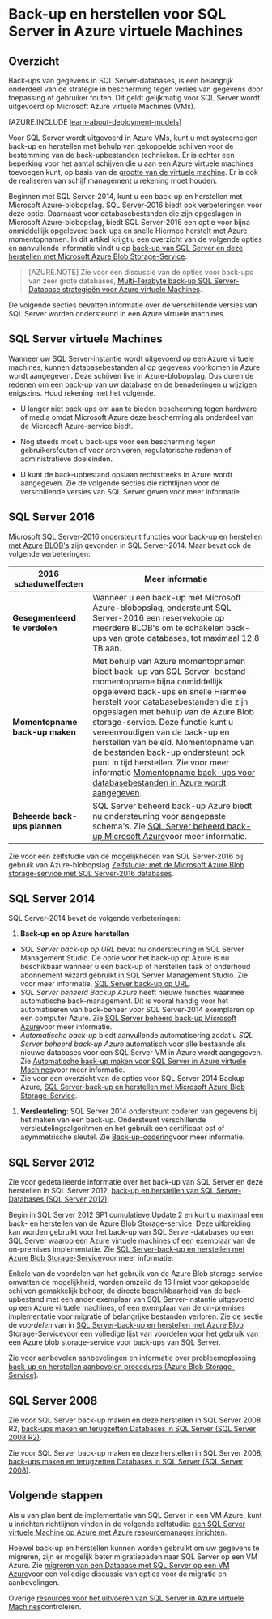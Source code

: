 <properties
    pageTitle="Back-up maken en terugzetten voor SQL Server | Microsoft Azure"
    description="Aandachtspunten voor de back-up en herstellen voor SQL Server-databases die zijn uitgevoerd op Azure virtuele Machines wordt beschreven."
    services="virtual-machines-windows"
    documentationCenter="na"
    authors="rothja"
    manager="jhubbard"
    editor=""
    tags="azure-resource-management" />

<tags
    ms.service="virtual-machines-windows"
    ms.devlang="na"
    ms.topic="article"
    ms.tgt_pltfrm="vm-windows-sql-server"
    ms.workload="infrastructure-services"
    ms.date="08/19/2016"
    ms.author="jroth" />

# <a name="backup-and-restore-for-sql-server-in-azure-virtual-machines"></a>Back-up en herstellen voor SQL Server in Azure virtuele Machines

## <a name="overview"></a>Overzicht

Back-ups van gegevens in SQL Server-databases, is een belangrijk onderdeel van de strategie in bescherming tegen verlies van gegevens door toepassing of gebruiker fouten. Dit geldt gelijkmatig voor SQL Server wordt uitgevoerd op Microsoft Azure virtuele Machines (VMs).

[AZURE.INCLUDE [learn-about-deployment-models](../../includes/learn-about-deployment-models-both-include.md)]

Voor SQL Server wordt uitgevoerd in Azure VMs, kunt u met systeemeigen back-up en herstellen met behulp van gekoppelde schijven voor de bestemming van de back-upbestanden technieken. Er is echter een beperking voor het aantal schijven die u aan een Azure virtuele machines toevoegen kunt, op basis van de [grootte van de virtuele machine](virtual-machines-linux-sizes.md). Er is ook de realiseren van schijf management u rekening moet houden.

Beginnen met SQL Server-2014, kunt u een back-up en herstellen met Microsoft Azure-blobopslag. SQL Server-2016 biedt ook verbeteringen voor deze optie. Daarnaast voor databasebestanden die zijn opgeslagen in Microsoft Azure-blobopslag, biedt SQL Server-2016 een optie voor bijna onmiddellijk opgeleverd back-ups en snelle Hiermee herstelt met Azure momentopnamen. In dit artikel krijgt u een overzicht van de volgende opties en aanvullende informatie vindt u op [back-up van SQL Server en deze herstellen met Microsoft Azure Blob Storage-Service](https://msdn.microsoft.com/library/jj919148.aspx).

>[AZURE.NOTE] Zie voor een discussie van de opties voor back-ups van zeer grote databases, [Multi-Terabyte back-up SQL Server-Database strategieën voor Azure virtuele Machines](http://blogs.msdn.com/b/igorpag/archive/2015/07/28/multi-terabyte-sql-server-database-backup-strategies-for-azure-virtual-machines.aspx).

De volgende secties bevatten informatie over de verschillende versies van SQL Server worden ondersteund in een Azure virtuele machines.

## <a name="sql-server-virtual-machines"></a>SQL Server virtuele Machines

Wanneer uw SQL Server-instantie wordt uitgevoerd op een Azure virtuele machines, kunnen databasebestanden al op gegevens voorkomen in Azure wordt aangegeven. Deze schijven live in Azure-blobopslag. Dus duren de redenen om een back-up van uw database en de benaderingen u wijzigen enigszins. Houd rekening met het volgende. 

- U langer niet back-ups om aan te bieden bescherming tegen hardware of media omdat Microsoft Azure deze bescherming als onderdeel van de Microsoft Azure-service biedt.

- Nog steeds moet u back-ups voor een bescherming tegen gebruikersfouten of voor archiveren, regulatorische redenen of administratieve doeleinden.

- U kunt de back-upbestand opslaan rechtstreeks in Azure wordt aangegeven. Zie de volgende secties die richtlijnen voor de verschillende versies van SQL Server geven voor meer informatie.

## <a name="sql-server-2016"></a>SQL Server 2016

Microsoft SQL Server-2016 ondersteunt functies voor [back-up en herstellen met Azure BLOB's](https://msdn.microsoft.com/library/jj919148.aspx) zijn gevonden in SQL Server-2014. Maar bevat ook de volgende verbeteringen:

| 2016 schaduweffecten               | Meer informatie                          |
|---------------------|-------------------------------|
| **Gesegmenteerd te verdelen**              | Wanneer u een back-up met Microsoft Azure-blobopslag, ondersteunt SQL Server-2016 een reservekopie op meerdere BLOB's om te schakelen back-ups van grote databases, tot maximaal 12,8 TB aan.      |
| **Momentopname back-up maken**                | Met behulp van Azure momentopnamen biedt back-up van SQL Server-bestand-momentopname bijna onmiddellijk opgeleverd back-ups en snelle Hiermee herstelt voor databasebestanden die zijn opgeslagen met behulp van de Azure Blob storage-service. Deze functie kunt u vereenvoudigen van de back-up en herstellen van beleid. Momentopname van de bestanden back-up ondersteunt ook punt in tijd herstellen. Zie voor meer informatie [Momentopname back-ups voor databasebestanden in Azure wordt aangegeven](https://msdn.microsoft.com/library/mt169363%28v=sql.130%29.aspx).   |
| **Beheerde back-ups plannen**            | SQL Server beheerd back-up Azure biedt nu ondersteuning voor aangepaste schema's. Zie [SQL Server beheerd back-up Microsoft Azure](https://msdn.microsoft.com/library/dn449496.aspx)voor meer informatie.   |

Zie voor een zelfstudie van de mogelijkheden van SQL Server-2016 bij gebruik van Azure-blobopslag [Zelfstudie: met de Microsoft Azure Blob storage-service met SQL Server-2016 databases](https://msdn.microsoft.com/library/dn466438.aspx).

## <a name="sql-server-2014"></a>SQL Server 2014

SQL Server-2014 bevat de volgende verbeteringen:

1. **Back-up en op Azure herstellen**:

 - *SQL Server back-up op URL* bevat nu ondersteuning in SQL Server Management Studio. De optie voor het back-up op Azure is nu beschikbaar wanneer u een back-up of herstellen taak of onderhoud abonnement wizard gebruikt in SQL Server Management Studio. Zie voor meer informatie, [SQL Server back-up op URL](https://msdn.microsoft.com/library/jj919148%28v=sql.120%29.aspx).
 - *SQL Server beheerd Backup Azure* heeft nieuwe functies waarmee automatische back-management. Dit is vooral handig voor het automatiseren van back-beheer voor SQL Server-2014 exemplaren op een computer Azure. Zie [SQL Server beheerd back-up Microsoft Azure](https://msdn.microsoft.com/library/dn449496%28v=sql.120%29.aspx)voor meer informatie.
 - *Automatische back-up* biedt aanvullende automatisering zodat u *SQL Server beheerd back-up Azure* automatisch voor alle bestaande als nieuwe databases voor een SQL Server-VM in Azure wordt aangegeven. Zie [Automatische back-up maken voor SQL Server in Azure virtuele Machines](virtual-machines-windows-sql-automated-backup.md)voor meer informatie.
 - Zie voor een overzicht van de opties voor SQL Server 2014 Backup Azure, [SQL Server-back-up en herstellen met Microsoft Azure Blob Storage-Service](https://msdn.microsoft.com/library/jj919148%28v=sql.120%29.aspx).

1. **Versleuteling**: SQL Server 2014 ondersteunt coderen van gegevens bij het maken van een back-up. Ondersteunt verschillende versleutelingsalgoritmen en het gebruik een certificaat osf of asymmetrische sleutel. Zie [Back-up-codering](https://msdn.microsoft.com/library/dn449489%28v=sql.120%29.aspx)voor meer informatie.

## <a name="sql-server-2012"></a>SQL Server 2012

Zie voor gedetailleerde informatie over het back-up van SQL Server en deze herstellen in SQL Server 2012, [back-up en herstellen van SQL Server-Databases (SQL Server 2012)](https://msdn.microsoft.com/library/ms187048%28v=sql.110%29.aspx).

Begin in SQL Server 2012 SP1 cumulatieve Update 2 en kunt u maximaal een back- en herstellen van de Azure Blob Storage-service. Deze uitbreiding kan worden gebruikt voor het back-up van SQL Server-databases op een SQL Server waarop een Azure virtuele machines of een exemplaar van de on-premises implementatie. Zie [SQL Server-back-up en herstellen met Azure Blob Storage-Service](https://msdn.microsoft.com/library/jj919148%28v=sql.110%29.aspx)voor meer informatie.

Enkele van de voordelen van het gebruik van de Azure Blob storage-service omvatten de mogelijkheid, worden omzeild de 16 limiet voor gekoppelde schijven gemakkelijk beheer, de directe beschikbaarheid van de back-upbestand met een ander exemplaar van SQL Server-instantie uitgevoerd op een Azure virtuele machines, of een exemplaar van de on-premises implementatie voor migratie of belangrijke bestanden verloren. Zie de sectie de *voordelen* van in [SQL Server-back-up en herstellen met Azure Blob Storage-Service](https://msdn.microsoft.com/library/jj919148%28v=sql.110%29.aspx)voor een volledige lijst van voordelen voor het gebruik van een Azure blob storage-service voor back-ups van SQL Server.

Zie voor aanbevolen aanbevelingen en informatie over probleemoplossing [back-up en herstellen aanbevolen procedures (Azure Blob Storage-Service)](https://msdn.microsoft.com/library/jj919149%28v=sql.110%29.aspx).

## <a name="sql-server-2008"></a>SQL Server 2008

Zie voor SQL Server back-up maken en deze herstellen in SQL Server 2008 R2, [back-ups maken en terugzetten Databases in SQL Server (SQL Server 2008 R2)](https://msdn.microsoft.com/library/ms187048%28v=sql.105%29.aspx).

Zie voor SQL Server back-up maken en deze herstellen in SQL Server 2008, [back-ups maken en terugzetten Databases in SQL Server (SQL Server 2008)](https://msdn.microsoft.com/library/ms187048%28v=sql.100%29.aspx).

## <a name="next-steps"></a>Volgende stappen

Als u van plan bent de implementatie van SQL Server in een VM Azure, kunt u inrichten richtlijnen vinden in de volgende zelfstudie: [een SQL Server virtuele Machine op Azure met Azure resourcemanager inrichten](virtual-machines-windows-portal-sql-server-provision.md).

Hoewel back-up en herstellen kunnen worden gebruikt om uw gegevens te migreren, zijn er mogelijk beter migratiepaden naar SQL Server op een VM Azure. Zie [migreren van een Database met SQL Server op een VM Azure](virtual-machines-windows-migrate-sql.md)voor een volledige discussie van opties voor de migratie en aanbevelingen.

Overige [resources voor het uitvoeren van SQL Server in Azure virtuele Machines](virtual-machines-windows-sql-server-iaas-overview.md)controleren.
